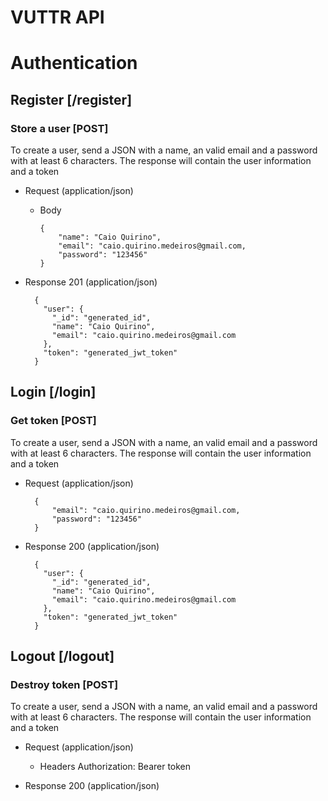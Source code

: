 # VUTTR API

# Authentication

## Register [/register]

### Store a user [POST]

To create a user, send a JSON with a name, an valid email and a password with at least 6 characters. The response will contain the user information and a token

- Request (application/json)

  - Body

        {
            "name": "Caio Quirino",
            "email": "caio.quirino.medeiros@gmail.com,
            "password": "123456"
        }

- Response 201 (application/json)

        {
          "user": {
            "_id": "generated_id",
            "name": "Caio Quirino",
            "email": "caio.quirino.medeiros@gmail.com
          },
          "token": "generated_jwt_token"
        }

## Login [/login]

### Get token [POST]

To create a user, send a JSON with a name, an valid email and a password with at least 6 characters. The response will contain the user information and a token

- Request (application/json)

        {
            "email": "caio.quirino.medeiros@gmail.com,
            "password": "123456"
        }

- Response 200 (application/json)

        {
          "user": {
            "_id": "generated_id",
            "name": "Caio Quirino",
            "email": "caio.quirino.medeiros@gmail.com
          },
          "token": "generated_jwt_token"
        }

## Logout [/logout]

### Destroy token [POST]

To create a user, send a JSON with a name, an valid email and a password with at least 6 characters. The response will contain the user information and a token

- Request (application/json)

  - Headers
    Authorization: Bearer token

- Response 200 (application/json)
